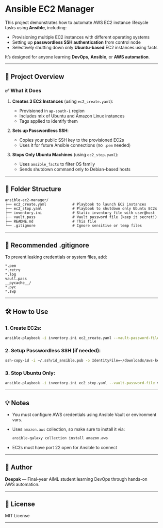 # Ansible EC2 Manager

This project demonstrates how to automate AWS EC2 instance lifecycle tasks using **Ansible**, including:

* Provisioning multiple EC2 instances with different operating systems
* Setting up **passwordless SSH authentication** from control node
* Selectively shutting down only **Ubuntu-based** EC2 instances using facts

It’s designed for anyone learning **DevOps**, **Ansible**, or **AWS automation**.

---

## 🚀 Project Overview

### ✅ What it Does

1. **Creates 3 EC2 Instances** (using `ec2_create.yaml`):

   * Provisioned in `ap-south-1` region
   * Includes mix of Ubuntu and Amazon Linux instances
   * Tags applied to identify them

2. **Sets up Passwordless SSH**:

   * Copies your public SSH key to the provisioned EC2s
   * Uses it for future Ansible connections (no `.pem` needed)

3. **Stops Only Ubuntu Machines** (using `ec2_stop.yaml`):

   * Uses `ansible_facts` to filter OS family
   * Sends shutdown command only to Debian-based hosts

---

## 📁 Folder Structure

```
ansible-ec2-manager/
├── ec2_create.yaml            # Playbook to launch EC2 instances
├── ec2_stop.yaml              # Playbook to shutdown only Ubuntu EC2s
├── inventory.ini              # Static inventory file with user@host
├── vault.pass                 # Vault password file (keep it secret!)
├── README.md                  # This file
└── .gitignore                 # Ignore sensitive or temp files
```

---

## 🔐 Recommended .gitignore

To prevent leaking credentials or system files, add:

```
*.pem
*.retry
*.log
vault.pass
__pycache__/
*.pyc
*.swp
```

---

## 🛠️ How to Use

### 1. Create EC2s:

```bash
ansible-playbook -i inventory.ini ec2_create.yaml --vault-password-file vault.pass
```

### 2. Setup Passwordless SSH (if needed):

```bash
ssh-copy-id -i ~/.ssh/id_ansible.pub -o IdentityFile=~/downloads/aws-keypair.pem ubuntu@<your-ip>
```

### 3. Stop Ubuntu Only:

```bash
ansible-playbook -i inventory.ini ec2_stop.yaml --vault-password-file vault.pass
```

---

## 💡 Notes

* You must configure AWS credentials using Ansible Vault or environment vars.
* Uses `amazon.aws` collection, so make sure to install it via:

  ```bash
  ansible-galaxy collection install amazon.aws
  ```
* EC2s must have port 22 open for Ansible to connect

---



## 👤 Author

**Deepak** — Final-year AIML student learning DevOps through hands-on AWS automation.

---

## 📜 License

MIT License

---

